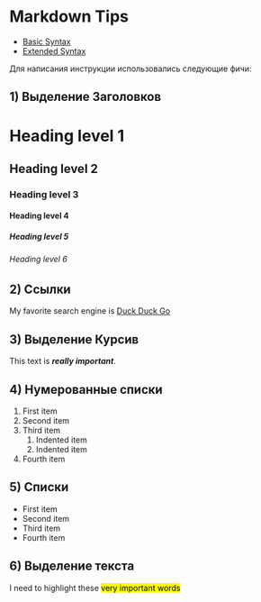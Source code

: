  
# Markdown Tips

- [Basic Syntax](https://www.markdownguide.org/basic-syntax/)
- [Extended Syntax](https://www.markdownguide.org/extended-syntax/)


Для написания инструкции использовались следующие фичи:

## 1) Выделение Заголовков

# Heading level 1 	
## Heading level 2 	
### Heading level 3 	
#### Heading level 4 
##### Heading level 5 
###### Heading level 6


## 2) Ссылки

My favorite search engine is [Duck Duck Go](https://duckduckgo.com)

 ## 3) Выделение Курсив

This text is ***really important***.

## 4) Нумерованные списки

1. First item
2. Second item
3. Third item
    1. Indented item
    2. Indented item
4. Fourth item 

## 5) Списки

- First item
- Second item
- Third item
- Fourth item 

## 6) Выделение текста

I need to highlight these <mark>very important words</mark>


